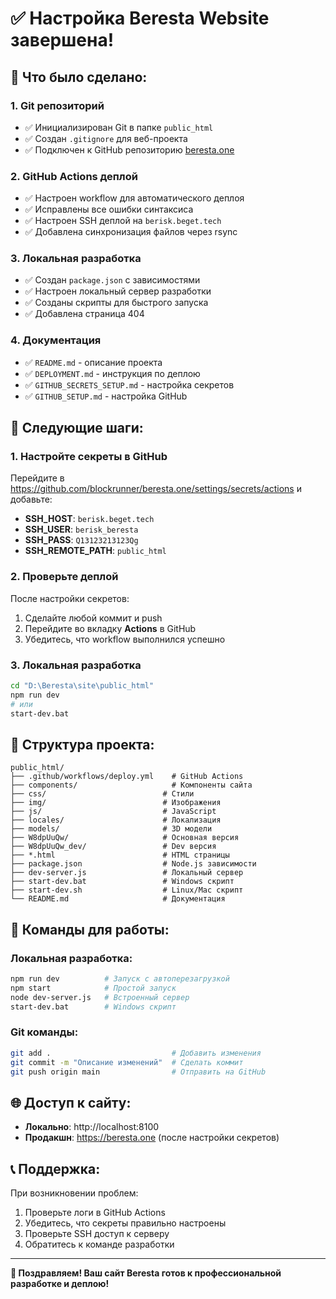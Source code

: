 # ✅ Настройка Beresta Website завершена!

## 🎯 Что было сделано:

### 1. Git репозиторий
- ✅ Инициализирован Git в папке `public_html`
- ✅ Создан `.gitignore` для веб-проекта
- ✅ Подключен к GitHub репозиторию [beresta.one](https://github.com/blockrunner/beresta.one/)

### 2. GitHub Actions деплой
- ✅ Настроен workflow для автоматического деплоя
- ✅ Исправлены все ошибки синтаксиса
- ✅ Настроен SSH деплой на `berisk.beget.tech`
- ✅ Добавлена синхронизация файлов через rsync

### 3. Локальная разработка
- ✅ Создан `package.json` с зависимостями
- ✅ Настроен локальный сервер разработки
- ✅ Созданы скрипты для быстрого запуска
- ✅ Добавлена страница 404

### 4. Документация
- ✅ `README.md` - описание проекта
- ✅ `DEPLOYMENT.md` - инструкция по деплою
- ✅ `GITHUB_SECRETS_SETUP.md` - настройка секретов
- ✅ `GITHUB_SETUP.md` - настройка GitHub

## 🚀 Следующие шаги:

### 1. Настройте секреты в GitHub
Перейдите в https://github.com/blockrunner/beresta.one/settings/secrets/actions и добавьте:

- **SSH_HOST**: `berisk.beget.tech`
- **SSH_USER**: `berisk_beresta`
- **SSH_PASS**: `Q13123213123Qg`
- **SSH_REMOTE_PATH**: `public_html`

### 2. Проверьте деплой
После настройки секретов:
1. Сделайте любой коммит и push
2. Перейдите во вкладку **Actions** в GitHub
3. Убедитесь, что workflow выполнился успешно

### 3. Локальная разработка
```bash
cd "D:\Beresta\site\public_html"
npm run dev
# или
start-dev.bat
```

## 📁 Структура проекта:

```
public_html/
├── .github/workflows/deploy.yml    # GitHub Actions
├── components/                     # Компоненты сайта
├── css/                          # Стили
├── img/                          # Изображения
├── js/                           # JavaScript
├── locales/                      # Локализация
├── models/                       # 3D модели
├── W8dpUuQw/                     # Основная версия
├── W8dpUuQw_dev/                 # Dev версия
├── *.html                        # HTML страницы
├── package.json                  # Node.js зависимости
├── dev-server.js                 # Локальный сервер
├── start-dev.bat                 # Windows скрипт
├── start-dev.sh                  # Linux/Mac скрипт
└── README.md                     # Документация
```

## 🔧 Команды для работы:

### Локальная разработка:
```bash
npm run dev          # Запуск с автоперезагрузкой
npm start            # Простой запуск
node dev-server.js   # Встроенный сервер
start-dev.bat        # Windows скрипт
```

### Git команды:
```bash
git add .                           # Добавить изменения
git commit -m "Описание изменений"  # Сделать коммит
git push origin main                # Отправить на GitHub
```

## 🌐 Доступ к сайту:

- **Локально**: http://localhost:8100
- **Продакшн**: https://beresta.one (после настройки секретов)

## 📞 Поддержка:

При возникновении проблем:
1. Проверьте логи в GitHub Actions
2. Убедитесь, что секреты правильно настроены
3. Проверьте SSH доступ к серверу
4. Обратитесь к команде разработки

---

**🎉 Поздравляем! Ваш сайт Beresta готов к профессиональной разработке и деплою!**
